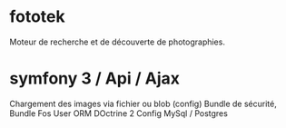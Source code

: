 # fototek
Moteur de recherche et de découverte de photographies.

# symfony 3 / Api / Ajax
 Chargement des images via fichier ou blob (config)
 Bundle de sécurité, Bundle Fos User
ORM DOctrine 2
Config MySql / Postgres
